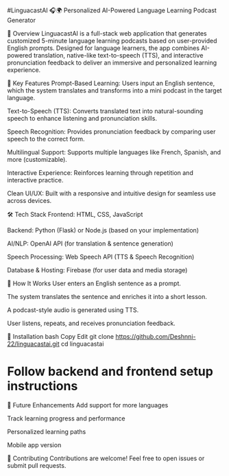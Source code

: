 #LinguacastAI 🎧🌍
Personalized AI-Powered Language Learning Podcast Generator

🌟 Overview
LinguacastAI is a full-stack web application that generates customized 5-minute language learning podcasts based on user-provided English prompts. Designed for language learners, the app combines AI-powered translation, native-like text-to-speech (TTS), and interactive pronunciation feedback to deliver an immersive and personalized learning experience.

🎯 Key Features
Prompt-Based Learning: Users input an English sentence, which the system translates and transforms into a mini podcast in the target language.

Text-to-Speech (TTS): Converts translated text into natural-sounding speech to enhance listening and pronunciation skills.

Speech Recognition: Provides pronunciation feedback by comparing user speech to the correct form.

Multilingual Support: Supports multiple languages like French, Spanish, and more (customizable).

Interactive Experience: Reinforces learning through repetition and interactive practice.

Clean UI/UX: Built with a responsive and intuitive design for seamless use across devices.

🛠️ Tech Stack
Frontend: HTML, CSS, JavaScript

Backend: Python (Flask) or Node.js (based on your implementation)

AI/NLP: OpenAI API (for translation & sentence generation)

Speech Processing: Web Speech API (TTS & Speech Recognition)

Database & Hosting: Firebase (for user data and media storage)

🚀 How It Works
User enters an English sentence as a prompt.

The system translates the sentence and enriches it into a short lesson.

A podcast-style audio is generated using TTS.

User listens, repeats, and receives pronunciation feedback.

📂 Installation
bash
Copy
Edit
git clone https://github.com/Deshnni-22/linguacastai.git
cd linguacastai
# Follow backend and frontend setup instructions

🧠 Future Enhancements
Add support for more languages

Track learning progress and performance

Personalized learning paths

Mobile app version

🤝 Contributing
Contributions are welcome! Feel free to open issues or submit pull requests.
